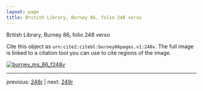 ```yaml
---
layout: page
title: British Library, Burney 86, folio 248 verso
---
```


British Library, Burney 86, folio 248 verso

Cite this object as `urn:cite2:citebl:burney86pages.v1:248v`.  The full image is linked to a citation tool you can use to cite regions of the image.

[![burney_ms_86_f248v](http://www.homermultitext.org/iipsrv?IIIF=/project/homer/pyramidal/deepzoom/citebl/burney86imgs/v1/burney_ms_86_f248v.tif/full/800,/0/default.jpg)](http://www.homermultitext.org/ict2/?urn=urn:cite2:citebl:burney86imgs.v1:burney_ms_86_f248v) 

---

previous:  [248r](../248r/) | next: [249r](../249r/)